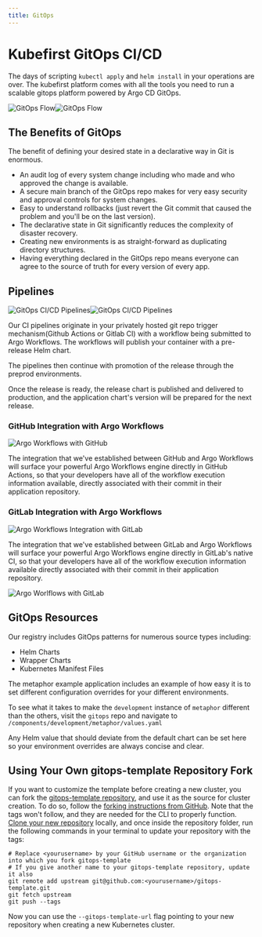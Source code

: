 ```yaml
---
title: GitOps
---
```


# Kubefirst GitOps CI/CD

The days of scripting `kubectl apply` and `helm install` in your operations are over. The kubefirst platform comes with all the tools you need to run a scalable gitops platform powered by Argo CD GitOps.

![GitOps Flow](../img/gitops/gitops-diagram-light.png#light-mode)![GitOps Flow](../img/gitops/gitops-diagram-dark.png#dark-mode)

## The Benefits of GitOps

The benefit of defining your desired state in a declarative way in Git is enormous.

- An audit log of every system change including who made and who approved the change is available.
- A secure main branch of the GitOps repo makes for very easy security and approval controls for system changes.
- Easy to understand rollbacks (just revert the Git commit that caused the problem and you'll be on the last version).
- The declarative state in Git significantly reduces the complexity of disaster recovery.
- Creating new environments is as straight-forward as duplicating directory structures.
- Having everything declared in the GitOps repo means everyone can agree to the source of truth for every version of every app.

## Pipelines

![GitOps CI/CD Pipelines](../img/gitops/gitops-pipelines-light.png#light-mode)![GitOps CI/CD Pipelines](../img/gitops/gitops-pipelines-dark.png#dark-mode)

Our CI pipelines originate in your privately hosted git repo trigger mechanism(Github Actions or Gitlab CI) with a workflow being submitted to Argo Workflows. The workflows will publish your container with a pre-release Helm chart.

The pipelines then continue with promotion of the release through the preprod environments.

Once the release is ready, the release chart is published and delivered to production, and the application chart's version will be prepared for the next release.

### GitHub Integration with Argo Workflows

![Argo Workflows with GitHub](../img/kubefirst/github/github-argo-workflow.png)

The integration that we've established between GitHub and Argo Workflows will surface your powerful Argo Workflows engine directly in GitHub Actions, so that your developers have all of the workflow execution information available, directly associated with their commit in their application repository.

### GitLab Integration with Argo Workflows

![Argo Workflows Integration with GitLab](../img/kubefirst/gitops/gitlab-workflows-integration.png)

The integration that we've established between GitLab and Argo Workflows will surface your powerful Argo Workflows engine directly in GitLab's native CI, so that your developers have all of the workflow execution information available directly associated with their commit in their application repository.

![Argo Worlflows with GitLab](../img/kubefirst/gitlab/gitlab-argo-workflow.png)

## GitOps Resources

Our registry includes GitOps patterns for numerous source types including:

- Helm Charts
- Wrapper Charts
- Kubernetes Manifest Files

The metaphor example application includes an example of how easy it is to set different configuration overrides for your different environments.

To see what it takes to make the `development` instance of `metaphor` different than the others, visit the `gitops` repo and navigate to `/components/development/metaphor/values.yaml`

Any Helm value that should deviate from the default chart can be set here so your environment overrides are always concise and clear.

## Using Your Own gitops-template Repository Fork

If you want to customize the template before creating a new cluster, you can fork the [gitops-template repository](https://github.com/kubefirst/gitops-template), and use it as the source for cluster creation. To do so, follow the [forking instructions from GitHub](https://docs.github.com/en/get-started/quickstart/fork-a-repo). Note that the tags won't follow, and they are needed for the CLI to properly function. [Clone your new repository](https://docs.github.com/en/repositories/creating-and-managing-repositories/cloning-a-repository) locally, and once inside the repository folder, run the following commands in your terminal to update your repository with the tags:

```shell
# Replace <yourusername> by your GitHub username or the organization into which you fork gitops-template
# If you give another name to your gitops-template repository, update it also
git remote add upstream git@github.com:<yourusername>/gitops-template.git
git fetch upstream
git push --tags
```

Now you can use the `--gitops-template-url` flag pointing to your new repository when creating a new Kubernetes cluster.
